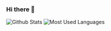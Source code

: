 ### Hi there 👋

<!--
**Codexiaoyi/Codexiaoyi** is a ✨ _special_ ✨ repository because its `README.md` (this file) appears on your GitHub profile.

Here are some ideas to get you started:

- 🔭 I’m currently working on ...
- 🌱 I’m currently learning ...
- 👯 I’m looking to collaborate on ...
- 🤔 I’m looking for help with ...
- 💬 Ask me about ...
- 📫 How to reach me: ...
- 😄 Pronouns: ...
- ⚡ Fun fact: ...
-->
![Github Stats](https://github-readme-stats.vercel.app/api?username=Codexiaoyi&show_icons=true&theme=dark&count_private=true)
![Most Used Languages](https://github-readme-stats.vercel.app/api/top-langs/?username=Codexiaoyi&theme=dark&layout=compact)
